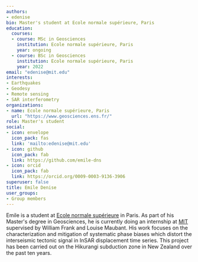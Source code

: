 ```yaml
---
authors:
- edenise
bio: Master's student at Ecole normale supérieure, Paris
education:
  courses:
  - course: MSc in Geosciences
    institution: Ecole normale supérieure, Paris
    year: ongoing
  - course: BSc in Geosciences
    institution: Ecole normale supérieure, Paris
    year: 2022
email: "edenise@mit.edu"
interests:
- Earthquakes
- Geodesy
- Remote sensing
- SAR interferometry
organizations:
- name: Ecole normale supérieure, Paris
  url: "https://www.geosciences.ens.fr/"
role: Master's student
social:
- icon: envelope
  icon_pack: fas
  link: 'mailto:edenise@mit.edu'
- icon: github
  icon_pack: fab
  link: https://github.com/emile-dns
- icon: orcid
  icon_pack: fab
  link: https://orcid.org/0009-0003-9136-3906
superuser: false
title: Emile Denise
user_groups:
- Group members
---
```

Emile is a student at [Ecole normale supérieure](https://www.geosciences.ens.fr/) in Paris. As part of his Master's degree in Geosciences, he is currently doing an internship at [MIT](https://eapsweb.mit.edu) supervised by William Frank and Louise Maubant. His work focuses on the characterization and mitigation of systematic phase biases which distort the interseismic tectonic signal in InSAR displacement time series. This project has been carried out on the Hikurangi subduction zone in New Zealand over the past ten years.
